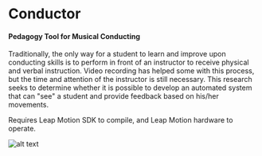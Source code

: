 # Conductor
#### Pedagogy Tool for Musical Conducting

Traditionally, the only way for a student to learn and improve upon conducting skills is to perform in front of an instructor to receive physical and verbal instruction. Video recording has helped some with this process, but the time and attention of the instructor is still necessary. This research seeks to determine whether it is possible to develop an automated system that can "see" a student and provide feedback based on his/her movements. 

Requires Leap Motion SDK to compile, and Leap Motion hardware to operate.

![alt text](https://drive.google.com/uc?id=0B0RNg9f7VJiEZ2gxUThBcFlKLWc)